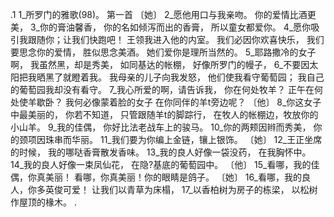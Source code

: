 .1 
1_所罗门的雅歌(98)。 
第一首 
〔她〕 
2_愿他用口与我亲吻。 
你的爱情比酒更美， 
3_你的膏油馨香， 
你的名如倾泻而出的香膏， 
所以童女都爱你。 
4_愿你吸引我跟随你；让我们快跑吧！ 
王领我进入他的内室。 
我们必因你欢喜快乐， 
我们要思念你的爱情， 
胜似思念美酒。 
她们爱你是理所当然的。 
5_耶路撒冷的女子啊， 
我虽然黑，却是秀美， 
如同基达的帐棚， 
好像所罗门的幔子， 
6_不要因太阳把我晒黑了就瞪着我。 
我母亲的儿子向我发怒， 
他们使我看守葡萄园； 
我自己的葡萄园我却没有看守。 
7_我心所爱的啊，请告诉我， 
你在何处牧羊？ 
正午在何处使羊歇卧？ 
我何必像蒙着脸的女子 
在你同伴的羊t旁边呢？ 
〔他〕 
8_你这女子中最美丽的， 
你若不知道， 
只管跟随羊t的脚踪行， 
在牧人的帐棚边，牧放你的小山羊。 
9_我的佳偶， 
你好比法老战车上的骏马。 
10_你的两颊因辫而秀美， 
你的颈项因珠串而华丽。 
11_我们要为你编上金链，镶上银饰。 
〔她〕 
12_王正坐席的时候， 
我的哪哒香膏散发香味。 
13_我的良人好像一袋没药， 
在我胸怀中。 
14_我的良人好像一束凤仙花， 
在隐?基底的葡萄园中。 
〔他〕 
15_看哪，我的佳偶，你真美丽！ 
看哪，你真美丽！你的眼睛是鸽子。 
〔她〕 
16_看哪，我的良人，你多英俊可爱！ 
让我们以青草为床榻， 
17_以香柏树为房子的栋梁， 
以松树作屋顶的椽木。 
.